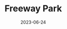---
title: "Freeway Park"
type: hashtag
date: 2023-06-24
hashtag: freeway-park
borders:
  - First Hill
  - Seattle Convention Center
tags:
  - park
  - Seattle
---